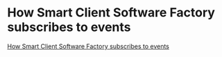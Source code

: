 # How Smart Client Software Factory subscribes to events
[How Smart Client Software Factory subscribes to events](https://aiwithcloud.com/2022/09/15/how_smart_client_software_factory_subscribes_to_events/)